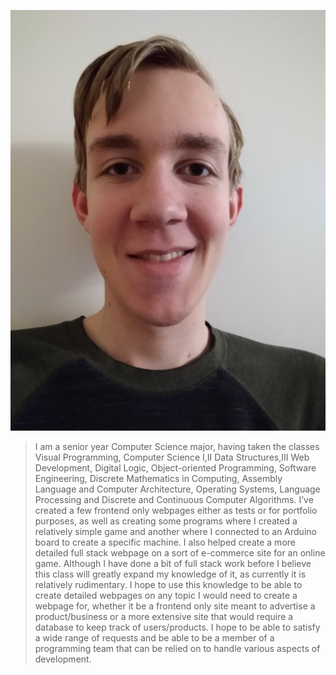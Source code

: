 ![Pic of me](Me.jpg)
> I am a senior year Computer Science major, having taken the classes Visual Programming, Computer Science I,II Data Structures,III Web Development, Digital Logic, Object-oriented Programming, Software Engineering, Discrete Mathematics in Computing, Assembly Language and Computer Architecture, Operating Systems, Language Processing and Discrete and Continuous Computer Algorithms. I’ve created a few frontend only webpages either as tests or for portfolio purposes, as well as creating some programs where I created a relatively simple game and another where I connected to an Arduino board to create a specific machine. I also helped create a more detailed full stack webpage on a sort of e-commerce site for an online game. 
> Although I have done a bit of full stack work before I believe this class will greatly expand my knowledge of it, as currently it is relatively rudimentary. I hope to use this knowledge to be able to create detailed webpages on any topic I would need to create a webpage for, whether it be a frontend only site meant to advertise a product/business or a more extensive site that would require a database to keep track of users/products. I hope to be able to satisfy a wide range of requests and be able to be a member of a programming team that can be relied on to handle various aspects of development.
